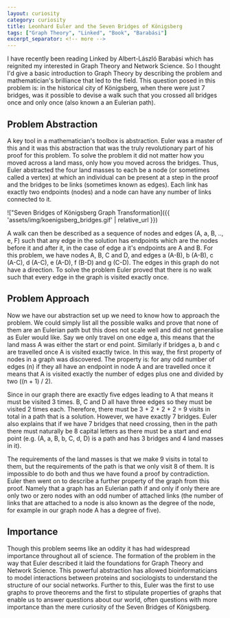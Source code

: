 ```yaml
---
layout: curiosity
category: curiosity
title: Leonhard Euler and the Seven Bridges of Königsberg
tags: ["Graph Theory", "Linked", "Book", "Barabási"]
excerpt_separator: <!-- more -->
---
```


I have recently been reading Linked by Albert-László Barabási which has reignited my interested in Graph Theory and Network Science. So I thought I'd give a basic introduction to Graph Theory by describing the problem and mathematician's brilliance that led to the field. This question posed in this problem is: in the historical city of Königsberg, when there were just 7 bridges, was it possible to devise a walk such that you crossed all bridges once and only once (also known a an Eulerian path).

<!-- more -->

## Problem Abstraction

A key tool in a mathematician's toolbox is abstraction. Euler was a master of this and it was this abstraction that was the truly revolutionary part of his proof for this problem. To solve the problem it did not matter how you moved across a land mass, only how you moved across the bridges. Thus, Euler abstracted the four land masses to each be a node (or sometimes called a vertex) at which an individual can be present at a step in the proof and the bridges to be links (sometimes known as edges). Each link has exactly two endpoints (nodes) and a node can have any number of links connected to it.

!["Seven Bridges of Königsberg Graph Transformation]({{ 'assets/img/koenigsberg_bridges.gif' | relative_url }})

A walk can then be described as a sequence of nodes and edges (A, a, B, .., e, F) such that any edge in the solution has endpoints which are the nodes before it and after it, in the case of edge a it's endpoints are A and B. For this problem, we have nodes A, B, C and D, and edges a (A-B), b (A-B), c (A-C), d (A-C), e (A-D), f (B-D) and g (C-D). The edges in this graph do not have a direction. To solve the problem Euler proved that there is no walk such that every edge in the graph is visited exactly once.

## Problem Approach

Now we have our abstraction set up we need to know how to approach the problem. We could simply list all the possible walks and prove that none of them are an Eulerian path but this does not scale well and did not generalise as Euler would like. Say we only travel on one edge a, this means that the land mass A was either the start or end point. Similarly if bridges a, b and c are travelled once A is visited exactly twice. In this way, the first property of nodes in a graph was discovered. The property is: for any odd number of edges (n) if they all have an endpoint in node A and are travelled once it means that A is visited exactly the number of edges plus one and divided by two ((n + 1) / 2).

Since in our graph there are exactly five edges leading to A that means it must be visited 3 times. B, C and D all have three edges so they must be visited 2 times each. Therefore, there must be 3 + 2 + 2 + 2 = 9 visits in total in a path that is a solution. However, we have exactly 7 bridges. Euler also explains that if we have 7 bridges that need crossing, then in the path there must naturally be 8 capital letters as there must be a start and end point (e.g. (A, a, B, b, C, d, D) is a path and has 3 bridges and 4 land masses in it). 

The requirements of the land masses is that we make 9 visits in total to them, but the requirements of the path is that we only visit 8 of them. It is impossible to do both and thus we have found a proof by contradiction. Euler then went on to describe a further property of the graph from this proof. Namely that a graph has an Eulerian path if and only if only there are only two or zero nodes with an odd number of attached links (the number of links that are attached to a node is also known as the degree of the node, for example in our graph node A has a degree of five).

## Importance

Though this problem seems like an oddity it has had widespread importance throughout all of science. The formation of the problem in the way that Euler described it laid the foundations for Graph Theory and Network Science. This powerful abstraction has allowed bioinformaticians to model interactions between proteins and sociologists to understand the structure of our social networks. Further to this, Euler was the first to use graphs to prove theorems and the first to stipulate properties of graphs that enable us to answer questions about our world, often questions with more importance than the mere curiosity of the Seven Bridges of Königsberg.
